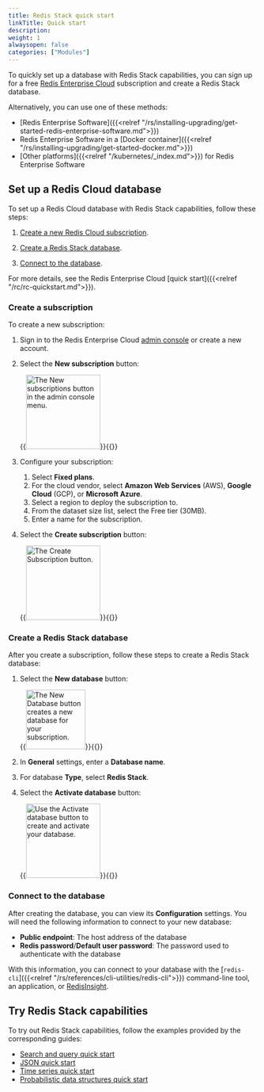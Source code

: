 ```yaml
---
title: Redis Stack quick start
linkTitle: Quick start
description:
weight: 1
alwaysopen: false
categories: ["Modules"]
---
```

To quickly set up a database with Redis Stack capabilities,
you can sign up for a free [Redis Enterprise Cloud](https://app.redislabs.com/#/sign-up) subscription and create a Redis Stack database.

Alternatively, you can use one of these methods:

- [Redis Enterprise Software]({{<relref "/rs/installing-upgrading/get-started-redis-enterprise-software.md">}})
- Redis Enterprise Software in a [Docker container]({{<relref "/rs/installing-upgrading/get-started-docker.md">}})
- [Other platforms]({{<relref "/kubernetes/_index.md">}}) for Redis Enterprise Software

## Set up a Redis Cloud database

To set up a Redis Cloud database with Redis Stack capabilities, follow these steps:

1. [Create a new Redis Cloud subscription](#create-a-subscription).

1. [Create a Redis Stack database](#create-a-redis-stack-database).

1. [Connect to the database](#connect-to-the-database).

For more details, see the Redis Enterprise Cloud [quick start]({{<relref "/rc/rc-quickstart.md">}}).

### Create a subscription

To create a new subscription:

1. Sign in to the Redis Enterprise Cloud [admin console](http://app.redislabs.com) or create a new account.

1. Select the **New subscription** button:

    {{<image filename="images/rc/button-subscription-new.png" alt="The New subscriptions button in the admin console menu." width="150px">}}{{</image>}}

1. Configure your subscription:

    1. Select **Fixed plans**.
    1. For the cloud vendor, select **Amazon Web Services** (AWS), **Google Cloud** (GCP), or **Microsoft Azure**.
    1. Select a region to deploy the subscription to.
    1. From the dataset size list, select the Free tier (30MB).
    1. Enter a name for the subscription.

1. Select the **Create subscription** button:

    {{<image filename="images/rc/button-subscription-create.png" alt="The Create Subscription button." width="150px">}}{{</image>}}

### Create a Redis Stack database

After you create a subscription, follow these steps to create a Redis Stack database:

1. Select the **New database** button:

    {{<image filename="images/rc/button-database-new.png" alt="The New Database button creates a new database for your subscription." width="120px">}}{{</image>}}

1. In **General** settings, enter a **Database name**.

1. For database **Type**, select **Redis Stack**.

1. Select the **Activate database** button:

    {{<image filename="images/rc/button-database-activate.png" alt="Use the Activate database button to create and activate your database." width="150px">}}{{</image>}}

### Connect to the database

After creating the database, you can view its **Configuration** settings. You will need the following information to connect to your new database:

- **Public endpoint**: The host address of the database
- **Redis password**/**Default user password**: The password used to authenticate with the database

With this information, you can connect to your database with the [`redis-cli`]({{<relref "/rs/references/cli-utilities/redis-cli">}}) command-line tool, an application, or [RedisInsight](https://redislabs.com/redisinsight/).

## Try Redis Stack capabilities

To try out Redis Stack capabilities, follow the examples provided by the corresponding guides:

- [Search and query quick start](https://redis.io/docs/stack/search/quick_start/)
- [JSON quick start](https://redis.io/docs/stack/json/#use-redisjson)
- [Time series quick start](https://redis.io/docs/stack/timeseries/quickstart/)
- [Probabilistic data structures quick start](https://redis.io/docs/stack/bloom/quick_start/)
